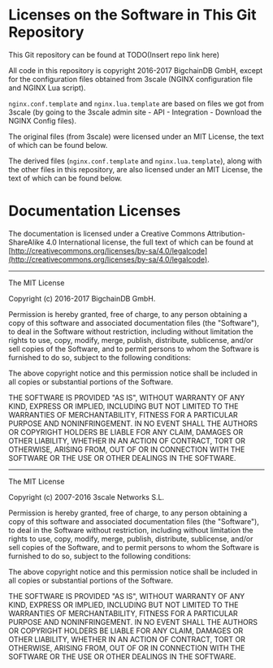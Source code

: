 # Licenses on the Software in This Git Repository

This Git repository can be found at TODO(Insert repo link here)

All code in this repository is copyright 2016-2017 BigchainDB GmbH,
except for the configuration files obtained from 3scale (NGINX configuration
file and NGINX Lua script).

`nginx.conf.template` and `nginx.lua.template` are based on files we got from
3scale (by going to the 3scale admin site - API - Integration - Download
the NGINX Config files).

The original files (from 3scale) were licensed under an MIT License,
the text of which can be found below.

The derived files (`nginx.conf.template` and `nginx.lua.template`), along with
the other files in this repository, are also licensed under an MIT License,
the text of which can be found below.


# Documentation Licenses

The documentation is licensed under a Creative Commons Attribution-ShareAlike
4.0 International license, the full text of which can be found at 
[http://creativecommons.org/licenses/by-sa/4.0/legalcode](http://creativecommons.org/licenses/by-sa/4.0/legalcode).


<hr>

The MIT License

Copyright (c) 2016-2017 BigchainDB GmbH.

Permission is hereby granted, free of charge, to any person obtaining a copy
of this software and associated documentation files (the "Software"), to deal
in the Software without restriction, including without limitation the rights
to use, copy, modify, merge, publish, distribute, sublicense, and/or sell
copies of the Software, and to permit persons to whom the Software is
furnished to do so, subject to the following conditions:

The above copyright notice and this permission notice shall be included in
all copies or substantial portions of the Software.

THE SOFTWARE IS PROVIDED "AS IS", WITHOUT WARRANTY OF ANY KIND, EXPRESS OR
IMPLIED, INCLUDING BUT NOT LIMITED TO THE WARRANTIES OF MERCHANTABILITY,
FITNESS FOR A PARTICULAR PURPOSE AND NONINFRINGEMENT. IN NO EVENT SHALL THE
AUTHORS OR COPYRIGHT HOLDERS BE LIABLE FOR ANY CLAIM, DAMAGES OR OTHER
LIABILITY, WHETHER IN AN ACTION OF CONTRACT, TORT OR OTHERWISE, ARISING FROM,
OUT OF OR IN CONNECTION WITH THE SOFTWARE OR THE USE OR OTHER DEALINGS IN
THE SOFTWARE.


<hr>

The MIT License

Copyright (c) 2007-2016 3scale Networks S.L.

Permission is hereby granted, free of charge, to any person obtaining a copy
of this software and associated documentation files (the "Software"), to deal
in the Software without restriction, including without limitation the rights
to use, copy, modify, merge, publish, distribute, sublicense, and/or sell
copies of the Software, and to permit persons to whom the Software is
furnished to do so, subject to the following conditions:

The above copyright notice and this permission notice shall be included in
all copies or substantial portions of the Software.

THE SOFTWARE IS PROVIDED "AS IS", WITHOUT WARRANTY OF ANY KIND, EXPRESS OR
IMPLIED, INCLUDING BUT NOT LIMITED TO THE WARRANTIES OF MERCHANTABILITY,
FITNESS FOR A PARTICULAR PURPOSE AND NONINFRINGEMENT. IN NO EVENT SHALL THE
AUTHORS OR COPYRIGHT HOLDERS BE LIABLE FOR ANY CLAIM, DAMAGES OR OTHER
LIABILITY, WHETHER IN AN ACTION OF CONTRACT, TORT OR OTHERWISE, ARISING FROM,
OUT OF OR IN CONNECTION WITH THE SOFTWARE OR THE USE OR OTHER DEALINGS IN
THE SOFTWARE.

